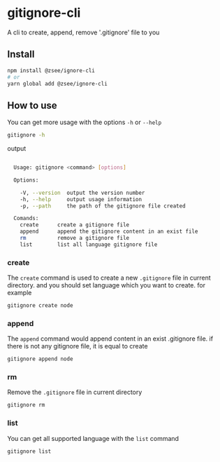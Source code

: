 # gitignore-cli
A cli to create, append, remove '.gitignore' file to you

## Install

```bash
npm install @zsee/ignore-cli
# or
yarn global add @zsee/ignore-cli
```

## How to use

You can get more usage with the options `-h` or `--help`

```bash
gitignore -h
```

output

```bash

  Usage: gitignore <command> [options]

  Options:

    -V, --version  output the version number
    -h, --help     output usage information
    -p, --path     the path of the gitignore file created

  Comands:
    create      create a gitignore file
    append      append the gitignore content in an exist file
    rm          remove a gitignore file
    list        list all language gitignore file
```

### create

The `create` command is used to create a new `.gitignore` file in current directory. and you should set language which you want to create. for example

```bash
gitignore create node
```

### append

The `append` command would append content in an exist .gitignore file. if there is not any gitignore file, it is equal to create

```bash
gitignore append node
```

### rm

Remove the `.gitignore` file in current directory

```bash
gitignore rm
```

### list

You can get all supported language with the `list` command

```bash
gitignore list
```


